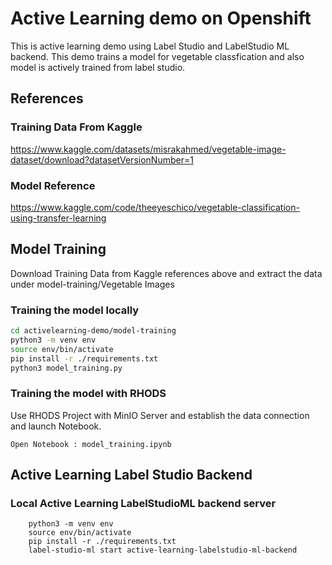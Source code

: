 # Active Learning demo on Openshift

This is active learning demo using Label Studio and LabelStudio ML backend. This demo trains a model for vegetable classfication and also model is actively trained from label studio.

## References

### Training Data From Kaggle
  
https://www.kaggle.com/datasets/misrakahmed/vegetable-image-dataset/download?datasetVersionNumber=1

### Model Reference
  
https://www.kaggle.com/code/theeyeschico/vegetable-classification-using-transfer-learning

## Model Training
  
Download Training Data from Kaggle references above and extract the data under model-training/Vegetable Images

### Training the model locally

```sh
cd activelearning-demo/model-training
python3 -m venv env
source env/bin/activate
pip install -r ./requirements.txt
python3 model_training.py
```

### Training the model with RHODS

Use RHODS Project with MinIO Server and establish the data connection and launch Notebook.
    
    Open Notebook : model_training.ipynb

## Active Learning Label Studio Backend

### Local Active Learning LabelStudioML backend server

        python3 -m venv env
        source env/bin/activate
        pip install -r ./requirements.txt
        label-studio-ml start active-learning-labelstudio-ml-backend
